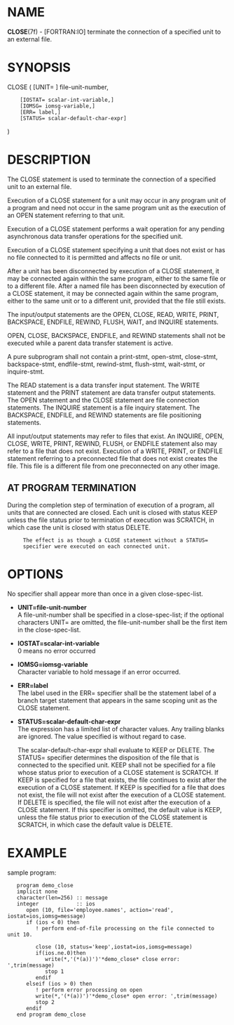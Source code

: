 # NAME

**CLOSE**(7f) - \[FORTRAN:IO\] terminate the connection of a specified
unit to an external file.

# SYNOPSIS

CLOSE ( \[UNIT= \] file-unit-number,

``` 
    [IOSTAT= scalar-int-variable,]
    [IOMSG= iomsg-variable,] 
    [ERR= label,] 
    [STATUS= scalar-default-char-expr]
```

)

# DESCRIPTION

The CLOSE statement is used to terminate the connection of a specified
unit to an external file.

Execution of a CLOSE statement for a unit may occur in any program unit
of a program and need not occur in the same program unit as the
execution of an OPEN statement referring to that unit.

Execution of a CLOSE statement performs a wait operation for any pending
asynchronous data transfer operations for the specified unit.

Execution of a CLOSE statement specifying a unit that does not exist or
has no file connected to it is permitted and affects no file or unit.

After a unit has been disconnected by execution of a CLOSE statement, it
may be connected again within the same program, either to the same file
or to a different file. After a named file has been disconnected by
execution of a CLOSE statement, it may be connected again within the
same program, either to the same unit or to a different unit, provided
that the file still exists.

The input/output statements are the OPEN, CLOSE, READ, WRITE, PRINT,
BACKSPACE, ENDFILE, REWIND, FLUSH, WAIT, and INQUIRE statements.

OPEN, CLOSE, BACKSPACE, ENDFILE, and REWIND statements shall not be
executed while a parent data transfer statement is active.

A pure subprogram shall not contain a print-stmt, open-stmt, close-stmt,
backspace-stmt, endfile-stmt, rewind-stmt, flush-stmt, wait-stmt, or
inquire-stmt.

The READ statement is a data transfer input statement. The WRITE
statement and the PRINT statement are data transfer output statements.
The OPEN statement and the CLOSE statement are file connection
statements. The INQUIRE statement is a file inquiry statement. The
BACKSPACE, ENDFILE, and REWIND statements are file positioning
statements.

All input/output statements may refer to files that exist. An INQUIRE,
OPEN, CLOSE, WRITE, PRINT, REWIND, FLUSH, or ENDFILE statement also may
refer to a file that does not exist. Execution of a WRITE, PRINT, or
ENDFILE statement referring to a preconnected file that does not exist
creates the file. This file is a different file from one preconnected on
any other image.

## AT PROGRAM TERMINATION

During the completion step of termination of execution of a program, all
units that are connected are closed. Each unit is closed with status
KEEP unless the file status prior to termination of execution was
SCRATCH, in which case the unit is closed with status DELETE.

``` 
     The effect is as though a CLOSE statement without a STATUS=
     specifier were executed on each connected unit.
```

# OPTIONS

No specifier shall appear more than once in a given close-spec-list.

  - **UNIT=file-unit-number**  
    A file-unit-number shall be specified in a close-spec-list; if the
    optional characters UNIT= are omitted, the file-unit-number shall be
    the first item in the close-spec-list.

  - **IOSTAT=scalar-int-variable**  
    0 means no error occurred

  - **IOMSG=iomsg-variable**  
    Character variable to hold message if an error occurred.

  - **ERR=label**  
    The label used in the ERR= specifier shall be the statement label of
    a branch target statement that appears in the same scoping unit as
    the CLOSE statement.

  - **STATUS=scalar-default-char-expr**  
    The expression has a limited list of character values. Any trailing
    blanks are ignored. The value specified is without regard to case.
    
    The scalar-default-char-expr shall evaluate to KEEP or DELETE. The
    STATUS= specifier determines the disposition of the file that is
    connected to the specified unit. KEEP shall not be specified for a
    file whose status prior to execution of a CLOSE statement is
    SCRATCH. If KEEP is specified for a file that exists, the file
    continues to exist after the execution of a CLOSE statement. If KEEP
    is specified for a file that does not exist, the file will not exist
    after the execution of a CLOSE statement. If DELETE is specified,
    the file will not exist after the execution of a CLOSE statement. If
    this specifier is omitted, the default value is KEEP, unless the
    file status prior to execution of the CLOSE statement is SCRATCH, in
    which case the default value is DELETE.

# EXAMPLE

sample program:

``` 
   program demo_close
   implicit none
   character(len=256) :: message
   integer            :: ios
      open (10, file='employee.names', action='read', iostat=ios,iomsg=message)
      if (ios < 0) then
         ! perform end-of-file processing on the file connected to unit 10.

         close (10, status='keep',iostat=ios,iomsg=message)
         if(ios.ne.0)then
            write(*,'(*(a))')'*demo_close* close error: ',trim(message)
            stop 1
         endif
      elseif (ios > 0) then
         ! perform error processing on open
         write(*,'(*(a))')'*demo_close* open error: ',trim(message)
         stop 2
      endif
   end program demo_close
```
